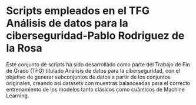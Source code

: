 # Scripts empleados en el TFG Análisis de datos para la ciberseguridad-Pablo Rodriguez de la Rosa

Este conjunto de scripts ha sido desarrollado como parte del Trabajo de Fin de Grado (TFG) titulado Análisis de datos para la ciberseguridad, con el objetivo de generar subconjuntos de datos a partir de los conjuntos originales, creando así datasets con muestras balanceadas para el correcto entrenamiento de los modelos tanto clásicos como cuánticos de Machine Learning.
